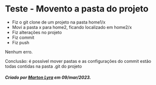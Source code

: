 # Teste - Movento a pasta do projeto

- Fiz o git clone de um projeto na pasta home1/x
- Movi a pasta x para home2, ficando localizado em home2/x
- Fiz alterações no projeto
- Fiz commit
- Fiz push

Nenhum erro.

Conclusão: é possível mover pastas e as configurações do commit estão todas contidas na pasta .git do projeto


##### Criado por [Marton Lyra](https://github.com/MartonLyra) em 09/mar/2023.